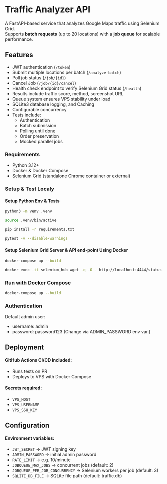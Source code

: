 # Traffic Analyzer API

A FastAPI-based service that analyzes Google Maps traffic using Selenium Grid.  
Supports **batch requests** (up to 20 locations) with a **job queue** for scalable performance.

## Features
- JWT authentication (`/token`)
- Submit multiple locations per batch (`/analyze-batch`)
- Poll job status (`/job/{id}`)
- Cancel Job (`/job/{id}/cancel`)
- Health check endpoint to verify Selenium Grid status (`/health`)
- Results include traffic score, method, screenshot URL
- Queue system ensures VPS stability under load
- SQLite3 database logging, and Caching
- Configurable concurrency
- Tests include:
   - Authentication
   - Batch submission
   - Polling until done
   - Order preservation
   - Mocked parallel jobs

### Requirements
- Python 3.12+
- Docker & Docker Compose
- Selenium Grid (standalone Chrome container or external)


### Setup & Test Localy

#### Setup Python Env & Tests
```bash
python3 -m venv .venv

source .venv/bin/active

pip install -r requirements.txt

pytest -v --disable-warnings
```

#### Setup Selenium Grid Server & API end-point Using Docker
```bash
docker-compose up --build

docker exec -it selenium_hub wget -q -O - http://localhost:4444/status
```

### Run with Docker Compose
```bash
docker-compose up --build
```

### Authentication
Default admin user:
   - username: admin
   - password: password123
   (Change via ADMIN_PASSWORD env var.)

## Deployment

#### GitHub Actions CI/CD included:
   - Runs tests on PR
   - Deploys to VPS with Docker Compose

#### Secrets required:
   - `VPS_HOST`
   - `VPS_USERNAME`
   - `VPS_SSH_KEY`


## Configuration

#### Environment variables:

   - `JWT_SECRET` → JWT signing key
   - `ADMIN_PASSWORD` → initial admin password
   - `RATE_LIMIT` → e.g. 10/minute
   - `JOBQUEUE_MAX_JOBS` → concurrent jobs (default: 2)
   - `JOBQUEUE_PER_JOB_CONCURRENCY` → Selenium workers per job (default: 3)
   - `SQLITE_DB_FILE` → SQLite file path (default: traffic.db)

